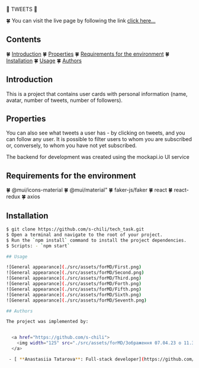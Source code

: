 💬 TWEETS 💬

🍀 You can visit the live page by following the link [click here...](https://s-chili.github.io/tech_task/)

## Contents

🍀 [Introduction](#introduction)
🍀 [Properties](#properties)
🍀 [Requirements for the environment](#requirements-for-the-environment)
🍀 [Installation](#installation)
🍀 [Usage](#usage)
🍀 [Authors](#authors)


## Introduction

This is a project that contains user cards with personal information (name, avatar, number of tweets, number of followers). 

## Properties

You can also see what tweets a user has - by clicking on tweets, and you can follow any user. It is possible to filter users to whom you are subscribed or, conversely, to whom you have not yet subscribed.

The backend for development was created using the mockapi.io UI service

## Requirements for the environment

🍀 @mui/icons-material
🍀 @mui/material"
🍀 faker-js/faker
🍀 react
🍀 react-redux
🍀 axios

## Installation

```bash
$ git clone https://github.com/s-chili/tech_task.git
$ Open a terminal and navigate to the root of your project.
$ Run the `npm install` command to install the project dependencies.
$ Scripts: - `npm start` 

## Usage

![General appearance](./src/assets/forMD/First.png)
![General appearance](./src/assets/forMD/Second.png)
![General appearance](./src/assets/forMD/Third.png)
![General appearance](./src/assets/forMD/Forth.png)
![General appearance](./src/assets/forMD/Fifth.png)
![General appearance](./src/assets/forMD/Sixth.png)
![General appearance](./src/assets/forMD/Seventh.png)

## Authors

The project was implemented by:


  <a href="https://github.com/s-chili">
  	<img width="125" src="./src/assets/forMD/Зображення 07.04.23 о 11.36.jpg" alt="Anastasiia Tatarova" border="0">
  </a>

 - [ **Anastasiia Tatarova**: Full-stack developer](https://github.com/s-chili)